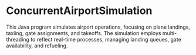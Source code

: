 # ConcurrentAirportSimulation
This Java program simulates airport operations, focusing on plane landings, taxiing, gate assignments, and takeoffs. The simulation employs multi-threading to reflect real-time processes, managing landing queues, gate availability, and refueling.
